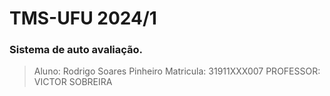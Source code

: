 # TMS-UFU 2024/1

### Sistema de auto avaliação.

> Aluno: Rodrigo Soares Pinheiro
> Matricula: 31911XXX007
> PROFESSOR: VICTOR SOBREIRA
